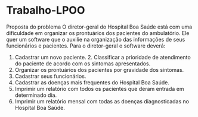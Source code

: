# Trabalho-LPOO
Proposta do problema O diretor-geral do Hospital Boa Saúde está com uma dificuldade em organizar os prontuários dos pacientes do ambulatório. 
Ele quer um software que o auxilie na organização das informações de seus funcionários e pacientes. Para o diretor-geral o software deverá:     
1. Cadastrar um novo paciente.     2. Classificar a prioridade de atendimento do paciente de acordo com os sintomas apresentados.     
3. Organizar os prontuários dos pacientes por gravidade dos sintomas.     
4. Cadastrar seus funcionários.     
5. Cadastrar as doenças mais frequentes do Hospital Boa Saúde.     
6. Imprimir um relatório com todos os pacientes que deram entrada em determinado dia.     
7. Imprimir um relatório mensal com todas as doenças diagnosticadas no Hospital Boa Saúde.
